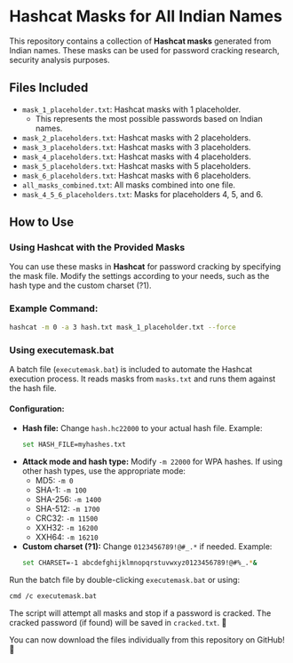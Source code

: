 # Hashcat Masks for All Indian Names

This repository contains a collection of **Hashcat masks** generated from Indian names.
These masks can be used for password cracking research, security analysis purposes.

## Files Included

- `mask_1_placeholder.txt`: Hashcat masks with 1 placeholder.
  - This represents the most possible passwords based on Indian names.
- `mask_2_placeholders.txt`: Hashcat masks with 2 placeholders.
- `mask_3_placeholders.txt`: Hashcat masks with 3 placeholders.
- `mask_4_placeholders.txt`: Hashcat masks with 4 placeholders.
- `mask_5_placeholders.txt`: Hashcat masks with 5 placeholders.
- `mask_6_placeholders.txt`: Hashcat masks with 6 placeholders.
- `all_masks_combined.txt`: All masks combined into one file.
- `mask_4_5_6_placeholders.txt`: Masks for placeholders 4, 5, and 6.

## How to Use

### Using Hashcat with the Provided Masks

You can use these masks in **Hashcat** for password cracking by specifying the mask file. Modify the settings according to your needs, such as the hash type and the custom charset (?1).

### Example Command:

```sh
hashcat -m 0 -a 3 hash.txt mask_1_placeholder.txt --force
```

### Using executemask.bat

A batch file (`executemask.bat`) is included to automate the Hashcat execution process. It reads masks from `masks.txt` and runs them against the hash file.

#### Configuration:

- **Hash file:** Change `hash.hc22000` to your actual hash file. Example:
  ```sh
  set HASH_FILE=myhashes.txt
  ```
- **Attack mode and hash type:** Modify `-m 22000` for WPA hashes. If using other hash types, use the appropriate mode:
  - MD5: `-m 0`
  - SHA-1: `-m 100`
  - SHA-256: `-m 1400`
  - SHA-512: `-m 1700`
  - CRC32: `-m 11500`
  - XXH32: `-m 16200`
  - XXH64: `-m 16210`
- **Custom charset (?1):** Change `0123456789!@#_.*` if needed. Example:
  ```sh
  set CHARSET=-1 abcdefghijklmnopqrstuvwxyz0123456789!@#%_.*&
  ```

Run the batch file by double-clicking `executemask.bat` or using:

```sh
cmd /c executemask.bat
```

The script will attempt all masks and stop if a password is cracked. The cracked password (if found) will be saved in `cracked.txt`. 🚀

You can now download the files individually from this repository on GitHub! 🚀
